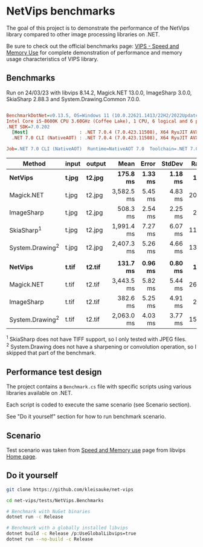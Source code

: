 # NetVips benchmarks

The goal of this project is to demonstrate the performance of the NetVips
library compared to other image processing libraries on .NET.

Be sure to check out the official benchmarks page: [VIPS - Speed and Memory
Use](https://github.com/libvips/libvips/wiki/Speed-and-memory-use)
for complete demonstration of performance and memory usage characteristics
of VIPS library.

## Benchmarks

Run on 24/03/23 with libvips 8.14.2, Magick.NET 13.0.0, ImageSharp 3.0.0, SkiaSharp 2.88.3 and System.Drawing.Common 7.0.0.

``` ini

BenchmarkDotNet=v0.13.5, OS=Windows 11 (10.0.22621.1413/22H2/2022Update/SunValley2)
Intel Core i5-8600K CPU 3.60GHz (Coffee Lake), 1 CPU, 6 logical and 6 physical cores
.NET SDK=7.0.202
  [Host]                   : .NET 7.0.4 (7.0.423.11508), X64 RyuJIT AVX2
  .NET 7.0 CLI (NativeAOT) : .NET 7.0.4 (7.0.423.11508), X64 RyuJIT AVX2

Job=.NET 7.0 CLI (NativeAOT)  Runtime=NativeAOT 7.0  Toolchain=.NET 7.0  

```
|                     Method | input | output |       Mean |   Error |  StdDev | Ratio | RatioSD |
|--------------------------- |------ |------- |-----------:|--------:|--------:|------:|--------:|
|                    **NetVips** | **t.jpg** | **t2.jpg** |   **175.8 ms** | **1.33 ms** | **1.18 ms** |  **1.00** |    **0.00** |
|                 Magick.NET | t.jpg | t2.jpg | 3,582.5 ms | 5.45 ms | 4.83 ms | 20.38 |    0.15 |
|                 ImageSharp | t.jpg | t2.jpg |   508.3 ms | 2.54 ms | 2.25 ms |  2.89 |    0.02 |
|      SkiaSharp<sup>1</sup> | t.jpg | t2.jpg | 1,991.4 ms | 7.27 ms | 6.07 ms | 11.34 |    0.06 |
| System.Drawing<sup>2</sup> | t.jpg | t2.jpg | 2,407.3 ms | 5.26 ms | 4.66 ms | 13.69 |    0.09 |
|                            |       |        |            |         |         |       |         |
|                    **NetVips** | **t.tif** | **t2.tif** |   **131.7 ms** | **0.96 ms** | **0.80 ms** |  **1.00** |    **0.00** |
|                 Magick.NET | t.tif | t2.tif | 3,443.5 ms | 5.82 ms | 5.44 ms | 26.14 |    0.18 |
|                 ImageSharp | t.tif | t2.tif |   382.6 ms | 5.25 ms | 4.91 ms |  2.90 |    0.04 |
| System.Drawing<sup>2</sup> | t.tif | t2.tif | 2,063.0 ms | 4.03 ms | 3.77 ms | 15.66 |    0.09 |

<sup>1</sup> SkiaSharp does not have TIFF support, so I only tested with JPEG files.  
<sup>2</sup> System.Drawing does not have a sharpening or convolution operation, so I skipped that part of the benchmark.

## Performance test design

The project contains a `Benchmark.cs` file with specific scripts
using various libraries available on .NET.

Each script is coded to execute the same scenario (see Scenario section).

See "Do it yourself" section for how to run benchmark scenario.

## Scenario

Test scenario was taken from [Speed and Memory
use](https://github.com/libvips/libvips/wiki/Speed-and-memory-use)
page from libvips [Home
page](https://libvips.github.io/libvips/).

## Do it yourself

```bash
git clone https://github.com/kleisauke/net-vips

cd net-vips/tests/NetVips.Benchmarks

# Benchmark with NuGet binaries
dotnet run -c Release

# Benchmark with a globally installed libvips
dotnet build -c Release /p:UseGlobalLibvips=true
dotnet run --no-build -c Release
```
